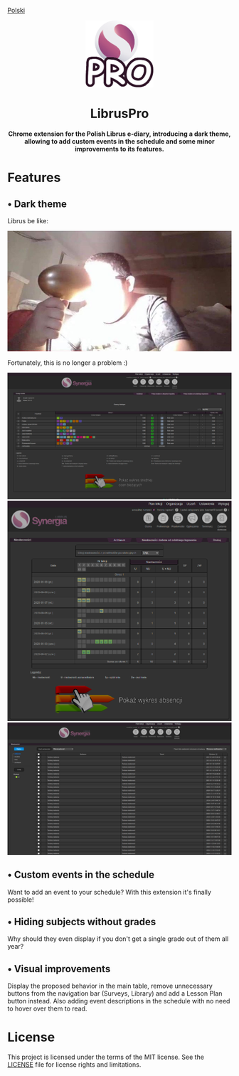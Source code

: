 [Polski](README_pl.md)
<p align="center">
  <a href="https://github.com/kasrow12/LibrusPro">
    <img src="img/icon.png" alt="Logo" width="30%" height="30%">
  </a>
  <h1 align="center">LibrusPro</h1>
  <h4 align="center">Chrome extension for the Polish Librus e-diary, introducing a dark theme, allowing to add custom events in the schedule and some minor improvements to its features.</h4>
</p>



# Features

## • Dark theme
Librus be like:

![Light theme meme](docs/lightThemeMeme.jpg?raw=true)

Fortunately, this is no longer a problem :)

![Dark theme 1](docs/LibrusPro_home.png?raw=true)
![Dark theme 1](docs/LibrusPro_absence.png?raw=true)
![Dark theme 1](docs/LibrusPro_messages.png?raw=true)

## • Custom events in the schedule
Want to add an event to your schedule? With this extension it's finally possible!

## • Hiding subjects without grades
Why should they even display if you don't get a single grade out of them all year?

## • Visual improvements
Display the proposed behavior in the main table, remove unnecessary buttons from the navigation bar (Surveys, Library) and add a&nbsp;Lesson Plan button instead. Also adding event descriptions in the schedule with no need to hover over them to read.

# License
This project is licensed under the terms of the MIT license. See the [LICENSE](LICENSE.md) file for license rights and limitations.
